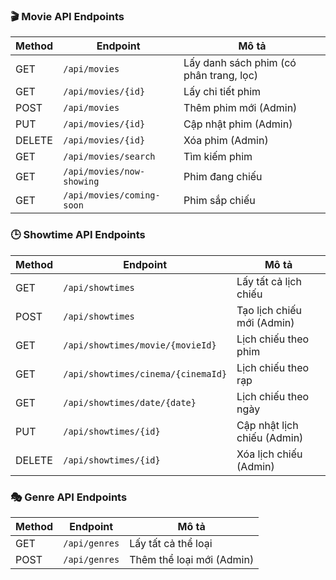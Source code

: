 ### 🎬 Movie API Endpoints

| Method | Endpoint                      | Mô tả                         |
|--------|-------------------------------|-------------------------------|
| GET    | `/api/movies`                 | Lấy danh sách phim (có phân trang, lọc) |
| GET    | `/api/movies/{id}`            | Lấy chi tiết phim             |
| POST   | `/api/movies`                 | Thêm phim mới (Admin)         |
| PUT    | `/api/movies/{id}`            | Cập nhật phim (Admin)         |
| DELETE | `/api/movies/{id}`            | Xóa phim (Admin)              |
| GET    | `/api/movies/search`          | Tìm kiếm phim                 |
| GET    | `/api/movies/now-showing`     | Phim đang chiếu               |
| GET    | `/api/movies/coming-soon`     | Phim sắp chiếu                |

### 🕒 Showtime API Endpoints

| Method | Endpoint                                | Mô tả                          |
|--------|------------------------------------------|--------------------------------|
| GET    | `/api/showtimes`                         | Lấy tất cả lịch chiếu         |
| POST   | `/api/showtimes`                         | Tạo lịch chiếu mới (Admin)    |
| GET    | `/api/showtimes/movie/{movieId}`         | Lịch chiếu theo phim          |
| GET    | `/api/showtimes/cinema/{cinemaId}`       | Lịch chiếu theo rạp           |
| GET    | `/api/showtimes/date/{date}`             | Lịch chiếu theo ngày          |
| PUT    | `/api/showtimes/{id}`                    | Cập nhật lịch chiếu (Admin)   |
| DELETE | `/api/showtimes/{id}`                    | Xóa lịch chiếu (Admin)        |

### 🎭 Genre API Endpoints
| Method | Endpoint           | Mô tả                    |
|--------|--------------------|--------------------------|
| GET    | `/api/genres`      | Lấy tất cả thể loại      |
| POST   | `/api/genres`      | Thêm thể loại mới (Admin)|
